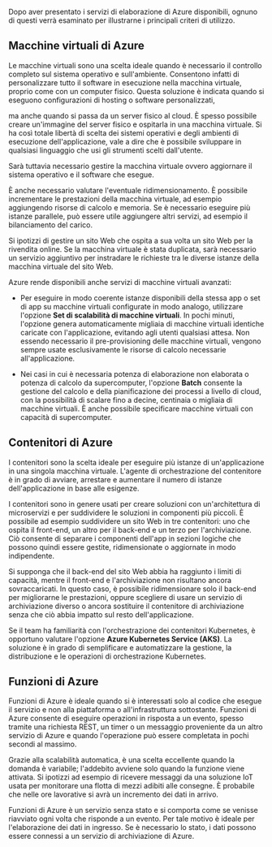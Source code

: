 Dopo aver presentato i servizi di elaborazione di Azure disponibili, ognuno di questi verrà esaminato per illustrarne i principali criteri di utilizzo.

## <a name="azure-virtual-machines"></a>Macchine virtuali di Azure

Le macchine virtuali sono una scelta ideale quando è necessario il controllo completo sul sistema operativo e sull'ambiente. Consentono infatti di personalizzare tutto il software in esecuzione nella macchina virtuale, proprio come con un computer fisico. Questa soluzione è indicata quando si eseguono configurazioni di hosting o software personalizzati,

ma anche quando si passa da un server fisico al cloud. È spesso possibile creare un'immagine del server fisico e ospitarla in una macchina virtuale. Si ha così totale libertà di scelta dei sistemi operativi e degli ambienti di esecuzione dell'applicazione, vale a dire che è possibile sviluppare in qualsiasi linguaggio che usi gli strumenti scelti dall'utente.

Sarà tuttavia necessario gestire la macchina virtuale ovvero aggiornare il sistema operativo e il software che esegue. 

È anche necessario valutare l'eventuale ridimensionamento. È possibile incrementare le prestazioni della macchina virtuale, ad esempio aggiungendo risorse di calcolo e memoria. Se è necessario eseguire più istanze parallele, può essere utile aggiungere altri servizi, ad esempio il bilanciamento del carico.

Si ipotizzi di gestire un sito Web che ospita a sua volta un sito Web per la rivendita online. Se la macchina virtuale è stata duplicata, sarà necessario un servizio aggiuntivo per instradare le richieste tra le diverse istanze della macchina virtuale del sito Web.

Azure rende disponibili anche servizi di macchine virtuali avanzati:

* Per eseguire in modo coerente istanze disponibili della stessa app o set di app su macchine virtuali configurate in modo analogo, utilizzare l'opzione **Set di scalabilità di macchine virtuali**. In pochi minuti, l'opzione genera automaticamente migliaia di macchine virtuali identiche caricate con l'applicazione, evitando agli utenti qualsiasi attesa. Non essendo necessario il pre-provisioning delle macchine virtuali, vengono sempre usate esclusivamente le risorse di calcolo necessarie all'applicazione.

* Nei casi in cui è necessaria potenza di elaborazione non elaborata o potenza di calcolo da supercomputer, l'opzione **Batch** consente la gestione del calcolo e della pianificazione dei processi a livello di cloud, con la possibilità di scalare fino a decine, centinaia o migliaia di macchine virtuali. È anche possibile specificare macchine virtuali con capacità di supercomputer.

## <a name="azure-containers"></a>Contenitori di Azure

I contenitori sono la scelta ideale per eseguire più istanze di un'applicazione in una singola macchina virtuale. L'agente di orchestrazione del contenitore è in grado di avviare, arrestare e aumentare il numero di istanze dell'applicazione in base alle esigenze.

I contenitori sono in genere usati per creare soluzioni con un'architettura di microservizi e per suddividere le soluzioni in componenti più piccoli. È possibile ad esempio suddividere un sito Web in tre contenitori: uno che ospita il front-end, un altro per il back-end e un terzo per l'archiviazione. Ciò consente di separare i componenti dell'app in sezioni logiche che possono quindi essere gestite, ridimensionate o aggiornate in modo indipendente.

Si supponga che il back-end del sito Web abbia ha raggiunto i limiti di capacità, mentre il front-end e l'archiviazione non risultano ancora sovraccaricati. In questo caso, è possibile ridimensionare solo il back-end per migliorarne le prestazioni, oppure scegliere di usare un servizio di archiviazione diverso o ancora sostituire il contenitore di archiviazione senza che ciò abbia impatto sul resto dell'applicazione.

 Se il team ha familiarità con l'orchestrazione dei contenitori Kubernetes, è opportuno valutare l'opzione **Azure Kubernetes Service (AKS)**. La soluzione è in grado di semplificare e automatizzare la gestione, la distribuzione e le operazioni di orchestrazione Kubernetes.

## <a name="azure-functions"></a>Funzioni di Azure

Funzioni di Azure è ideale quando si è interessati solo al codice che esegue il servizio e non alla piattaforma o all'infrastruttura sottostante. Funzioni di Azure consente di eseguire operazioni in risposta a un evento, spesso tramite una richiesta REST, un timer o un messaggio proveniente da un altro servizio di Azure e quando l'operazione può essere completata in pochi secondi al massimo.

Grazie alla scalabilità automatica, è una scelta eccellente quando la domanda è variabile; l'addebito avviene solo quando la funzione viene attivata. Si ipotizzi ad esempio di ricevere messaggi da una soluzione IoT usata per monitorare una flotta di mezzi adibiti alle consegne. È probabile che nelle ore lavorative si avrà un incremento dei dati in arrivo.

Funzioni di Azure è un servizio senza stato e si comporta come se venisse riavviato ogni volta che risponde a un evento. Per tale motivo è ideale per l'elaborazione dei dati in ingresso. Se è necessario lo stato, i dati possono essere connessi a un servizio di archiviazione di Azure.
